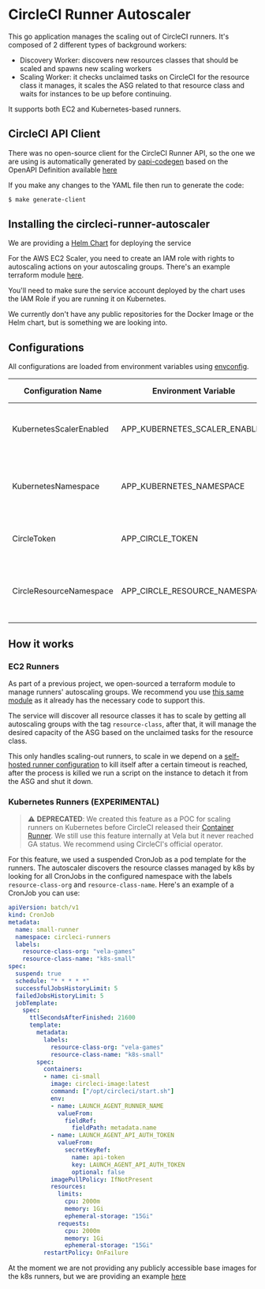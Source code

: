# CircleCI Runner Autoscaler

This go application manages the scaling out of CircleCI runners. It's composed of 2 different types of background workers:
* Discovery Worker: discovers new resources classes that should be scaled and spawns new scaling workers
* Scaling Worker: it checks unclaimed tasks on CircleCI for the resource class it manages, it scales the ASG related to that resource class and waits for instances to be up before continuing.

It supports both EC2 and Kubernetes-based runners.

## CircleCI API Client

There was no open-source client for the CircleCI Runner API, so the one we are using is automatically generated by [oapi-codegen](https://github.com/deepmap/oapi-codegen) based on the OpenAPI Definition available [here](https://github.com/vela-games/circleci-runner-autoscaler/blob/main/.openapi/definition.yml)

If you make any changes to the YAML file then run to generate the code:
```bash
$ make generate-client
```

## Installing the circleci-runner-autoscaler

We are providing a [Helm Chart](https://github.com/vela-games/circleci-runner-autoscaler/tree/main/install/helm/circleci-runner-autoscaler) for deploying the service 

For the AWS EC2 Scaler, you need to create an IAM role with rights to autoscaling actions on your autoscaling groups. There's an example terraform module [here](https://github.com/vela-games/circleci-runner-autoscaler/tree/main/install/terraform/circleci-runners-autoscaler).

You'll need to make sure the service account deployed by the chart uses the IAM Role if you are running it on Kubernetes.

We currently don't have any public repositories for the Docker Image or the Helm chart, but is something we are looking into.

## Configurations

All configurations are loaded from environment variables using [envconfig](https://github.com/kelseyhightower/envconfig).

| Configuration Name             | Environment Variable                 | Default Value                                    | Description                                                                                       |
|--------------------------------|--------------------------------------|--------------------------------------------------|---------------------------------------------------------------------------------------------------|
| KubernetesScalerEnabled        | APP_KUBERNETES_SCALER_ENABLED        | true                                             | Enable the kubernetes discovery and autoscaler                                                    |
| KubernetesNamespace            | APP_KUBERNETES_NAMESPACE             | circleci-runners                                 | Kubernetes namespace to use for runer discovery and scaling                                       |
| CircleToken                    | APP_CIRCLE_TOKEN                     |                                                  | CircleCI API Token to use for the [runners API](https://circleci.com/docs/runner-api/)            |
| CircleResourceNamespace        | APP_CIRCLE_RESOURCE_NAMESPACE        | vela-games                                       | CircleCI resource namespace to use for runner discovery                                           |

## How it works

### EC2 Runners

As part of a previous project, we open-sourced a terraform module to manage runners' autoscaling groups. We recommend you use [this same module](https://github.com/vela-games/tf-circleci-runners-example) as it already has the necessary code to support this.

The service will discover all resource classes it has to scale by getting all autoscaling groups with the tag `resource-class`, after that, it will manage the desired capacity of the ASG based on the unclaimed tasks for the resource class.

This only handles scaling-out runners, to scale in we depend on a [self-hosted runner configuration](https://circleci.com/docs/runner-config-reference/#runner-idle-timeout) to kill itself after a certain timeout is reached, after the process is killed we run a script on the instance to detach it from the ASG and shut it down.

### Kubernetes Runners (EXPERIMENTAL)

> :warning: **DEPRECATED**: We created this feature as a POC for scaling runners on Kubernetes before CircleCI released their [Container Runner](https://circleci.com/docs/container-runner/). We still use this feature internally at Vela but it never reached GA status. We recommend using CircleCI's official operator.

For this feature, we used a suspended CronJob as a pod template for the runners. The autoscaler discovers the resource classes managed by k8s by looking for all CronJobs in the configured namespace with the labels `resource-class-org` and `resource-class-name`. Here's an example of a CronJob you can use:

```yaml
apiVersion: batch/v1
kind: CronJob
metadata:
  name: small-runner
  namespace: circleci-runners
  labels:
    resource-class-org: "vela-games"
    resource-class-name: "k8s-small"
spec:
  suspend: true
  schedule: "* * * * *"
  successfulJobsHistoryLimit: 5
  failedJobsHistoryLimit: 5
  jobTemplate:
    spec:
      ttlSecondsAfterFinished: 21600
      template:
        metadata:
          labels:
            resource-class-org: "vela-games"
            resource-class-name: "k8s-small"
        spec:
          containers:
          - name: ci-small
            image: circleci-image:latest
            command: ["/opt/circleci/start.sh"]
            env:
            - name: LAUNCH_AGENT_RUNNER_NAME
              valueFrom:
                fieldRef:
                  fieldPath: metadata.name
            - name: LAUNCH_AGENT_API_AUTH_TOKEN
              valueFrom:
                secretKeyRef:
                  name: api-token
                  key: LAUNCH_AGENT_API_AUTH_TOKEN
                  optional: false
            imagePullPolicy: IfNotPresent
            resources:
              limits:
                cpu: 2000m
                memory: 1Gi
                ephemeral-storage: "15Gi"
              requests:
                cpu: 2000m
                memory: 1Gi
                ephemeral-storage: "15Gi"
          restartPolicy: OnFailure
```
At the moment we are not providing any publicly accessible base images for the k8s runners, but we are providing an example [here](https://github.com/vela-games/circleci-runner-autoscaler/tree/main/install/k8s-image)